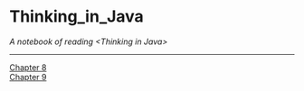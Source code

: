 # Thinking_in_Java
*A notebook of reading &lt;Thinking in Java>*
***
[Chapter 8](https://github.com/Lost-Longinus/Thinking_in_Java/edit/master/chapter_8.md)  
[Chapter 9](https://github.com/Lost-Longinus/Thinking_in_Java/blob/master/chapter_9.md)
